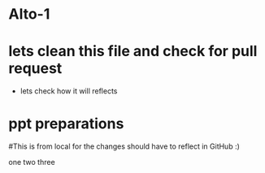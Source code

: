 
# Alto-1
# lets clean this file and check for pull request
* lets check how it will reflects 
# ppt preparations

#This is from local for the changes should have to reflect in GitHub 
:)


one
two
three
